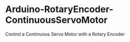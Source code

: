 # Arduino-RotaryEncoder-ContinuousServoMotor
Control a Continuous Servo Motor with a Rotary Encoder
